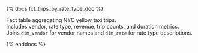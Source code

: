 {% docs fct_trips_by_rate_type_doc %}

Fact table aggregating NYC yellow taxi trips.  
      Includes vendor, rate type, revenue, trip counts, and duration metrics.  
      Joins `dim_vendor` for vendor names and `dim_rate` for rate type descriptions.

{% enddocs %}